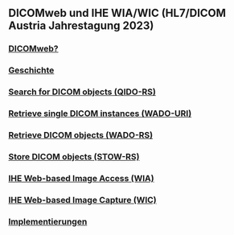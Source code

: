 ## DICOMweb und IHE WIA/WIC (HL7/DICOM Austria Jahrestagung 2023)

### [DICOMweb?](README.md)
### [Geschichte](README.md#history)
### [Search for DICOM objects (QIDO-RS)](README.md#search-for-dicom-objects-qido-rs)
### [Retrieve single DICOM instances (WADO-URI)](README.md#retrieve-single-dicom-instances-wado-uri)
### [Retrieve DICOM objects (WADO-RS)](README.md#retrieve-dicom-objects-wado-rs)
### [Store DICOM objects (STOW-RS)](README.md#store-dicom-objects-stow-rs)
### [IHE Web-based Image Access (WIA)](README.md#ihe-web-based-image-access-wia)
### [IHE Web-based Image Capture (WIC)](README.md#ihe-web-based-image-capture-wic)
### [Implementierungen](README.md#implementations)
